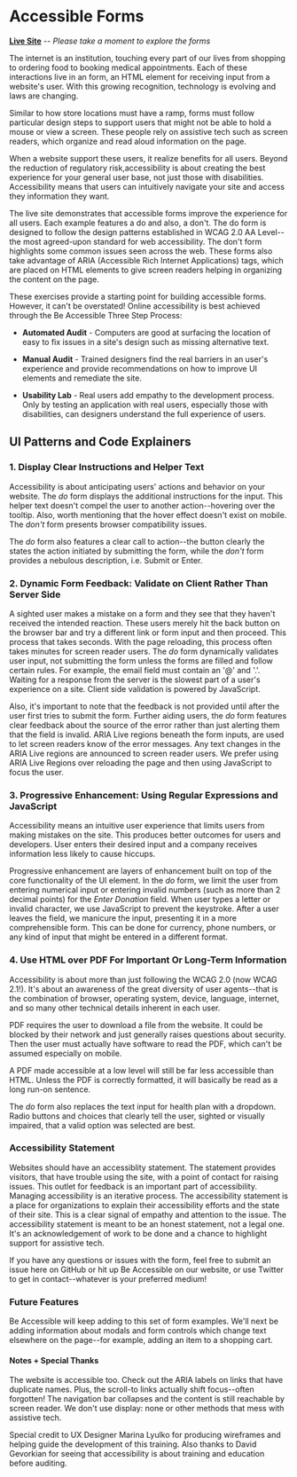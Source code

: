 # Accessible Forms

**[Live Site][forms]**
-- _Please take a moment to explore the forms_

[forms]: https://beaccessible.github.io/forms 

The internet is an institution, touching every part of our lives from shopping to ordering food to booking  medical appointments. Each of these interactions live in an form, an HTML element for receiving input from a website's user. With this growing recognition, technology is evolving and laws are changing.

Similar to how store locations must have a ramp, forms must follow particular design steps to support users that might not be able to hold a mouse or view a screen. These people rely on assistive tech such as screen readers, which organize and read aloud information on the page. 

When a website support these users, it realize benefits for all users. Beyond the reduction of regulatory risk,accessibility is about creating the best experience for your general user base, not just those with disabilities. Accessibility means that users can intuitively navigate your site and access they information they want.

The live site demonstrates that accessible forms improve the experience for all users. Each example features a do and also, a don't. The do form is designed to follow the design patterns established in WCAG 2.0 AA Level--the most agreed-upon standard for web accessibility. The don't form highlights some common issues seen across the web. These forms also take advantage of ARIA (Accessible Rich Internet Applications) tags, which are placed on HTML elements to give screen readers helping in organizing the content on the page.

These exercises provide a starting point for building accessible forms. However, it can't be overstated! Online accessibility is best achieved through the Be Accessible Three Step Process:

* **Automated Audit** - Computers are good at surfacing the location of easy to fix issues in a site's design such as missing alternative text. 

* **Manual Audit** - Trained designers find the real barriers in an user's experience and provide recommendations on how to improve UI elements and remediate the site.

* **Usability Lab** - Real users add empathy to the development process. Only by testing an application with real users, especially those with disabilities, can designers understand the full experience of users.

## UI Patterns and Code Explainers

### 1. Display Clear Instructions and Helper Text
Accessibility is about anticipating users' actions and behavior on your website. The _do_ form displays the additional instructions for the input. This helper text doesn't compel the user to another action--hovering over the tooltip. Also, worth mentioning that the hover effect doesn't exist on mobile. The _don't_ form presents browser compatibility issues. 

The _do_ form also features a clear call to action--the button clearly the states the action initiated by submitting the form, while the _don't_ form provides a nebulous description, i.e. Submit or Enter. 

### 2. Dynamic Form Feedback: Validate on Client Rather Than Server Side
A sighted user makes a mistake on a form and they see that they haven't received the intended reaction. These users merely hit the back button on the browser bar and try a different link or form input and then proceed. This process that takes seconds. With the page reloading, this process often takes minutes for screen reader users. The _do_ form dynamically validates user input, not submitting the form unless the forms are filled and follow certain rules. For example, the email field must contain an '@' and '.'. Waiting for a response from the server is the slowest part of a user's experience on a site. Client side validation is powered by JavaScript. 

Also, it's important to note that the feedback is not provided until after the user first tries to submit the form. Further aiding users, the _do_ form features clear feedback about the source of the error rather than just alerting them that the field is invalid. ARIA Live regions beneath the form inputs, are used to let screen readers know of the error messages. Any text changes in the ARIA Live regions are announced to screen reader users. We prefer using ARIA Live Regions over reloading the page and then using JavaScript to focus the user.

### 3. Progressive Enhancement: Using Regular Expressions and JavaScript
Accessibility means an intuitive user experience that limits users from making mistakes on the site. This produces better outcomes for users and developers. User enters their desired input and a company receives information less likely to cause hiccups. 

Progressive enhancement are layers of enhancement built on top of the core functionality of the UI element. In the _do_ form, we limit the user from entering numerical input or entering invalid numbers (such as more than 2 decimal points) for the _Enter Donation_ field. When user types a letter or invalid character, we use JavaScript to prevent the keystroke. After a user leaves the field, we manicure the input, presenting it in a more comprehensible form. This can be done for currency, phone numbers, or any kind of input that might be entered in a different format.

### 4. Use HTML over PDF For Important Or Long-Term Information
Accessibility is about more than just following the WCAG 2.0 (now WCAG 2.1!). It's about an awareness of the great diversity of user agents--that is the combination of browser, operating system, device, language, internet, and so many other technical details inherent in each user.

PDF requires the user to download a file from the website. It could be blocked by their network and just generally raises questions about security. Then the user must actually have software to read the PDF, which can't be assumed especially on mobile. 

A PDF made accessible at a low level will still be far less accessible than HTML. Unless the PDF is correctly formatted, it will basically be read as a long run-on sentence. 

The _do_ form also replaces the text input for health plan with a dropdown. Radio buttons and choices that clearly tell the user, sighted or visually impaired, that a valid option was selected are best.

### Accessibility Statement
Websites should have an accessiblity statement. The statement provides visitors, that have trouble using the site, with a point of contact for raising issues. This outlet for feedback is an important part of accessibility. Managing accessibility is an iterative process. The accessibility statement is a place for organizations to explain their accessibility efforts and the state of their site. This is a clear signal of empathy and attention to the issue. The accessibility statement is meant to be an honest statement, not a legal one. It's an acknowledgement of work to be done and a chance to highlight support for assistive tech.

If you have any questions or issues with the form, feel free to submit an issue here on GitHub or hit up Be Accessible on our website, or use Twitter to get in contact--whatever is your preferred medium!

### Future Features

Be Accessible will keep adding to this set of form examples. We'll next be adding information about modals and form controls which change text elsewhere on the page--for example, adding an item to a shopping cart.

#### Notes + Special Thanks
The website is accessible too. Check out the ARIA labels on links that have duplicate names. Plus, the scroll-to links actually shift focus--often forgotten! The navigation bar collapses and the content is still reachable by screen reader. We don't use display: none or other methods that mess with assistive tech. 

Special credit to UX Designer Marina Lyulko for producing wireframes and helping guide the development of this training. Also thanks to David Gevorkian for seeing that accessibility is about training and education before auditing. 